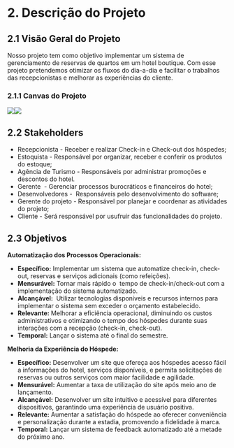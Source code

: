 # 2. Descrição do Projeto

## 2.1 Visão Geral do Projeto

Nosso projeto tem como objetivo implementar um sistema de gerenciamento de reservas de quartos em um hotel boutique. Com esse projeto pretendemos otimizar os fluxos do dia-a-dia e facilitar o trabalhos das recepcionistas e melhorar as experiências do cliente.

  

### 2.1.1 Canvas do Projeto 

![](https://lh7-rt.googleusercontent.com/docsz/AD_4nXdexFB1xNcN9Qw5klU_E0XAP6nFNyApFD-qrSDCeIkQ0CloCNwZiU-H4_O2ImAR45eXy9wA44IqAMCaALoH_Dps6JJjfmVon2mtLaHSkZ897c-td0apfFf_X2jqKjM7O_48tWBPurVNBMpvGgZMgQNIIFdc?key=3mb-Ggd2pdBHi5G0TEVejA)![](https://lh7-rt.googleusercontent.com/docsz/AD_4nXcoKp6TqrHOpR_lVkK_5nY5YGky1sme3Md-MdA8aHgfWDDBKZAzOWdgMwKxRRUYde_2hl5_cBbhWR3As8NwJ5_nVGBn4StkqI-cSv4_H4oZ54QjPSMuNjUG6ShZE7uPoA2YhxCA0TNUijw0tKuJrxq_McU?key=3mb-Ggd2pdBHi5G0TEVejA)

 
## 2.2 Stakeholders

*   Recepcionista - Receber e realizar Check-in e Check-out dos hóspedes;
*   Estoquista - Responsável por organizar, receber e conferir os produtos do estoque;
*   Agência de Turismo - Responsáveis por administrar promoções e descontos do hotel.
*   Gerente  - Gerenciar processos burocráticos e financeiros do hotel;
*   Desenvolvedores -  Responsáveis pelo desenvolvimento do software;
*   Gerente do projeto - Responsável por planejar e coordenar as atividades do projeto;
*   Cliente - Será responsável por usufruir das funcionalidades do projeto.

  

## 2.3 Objetivos

**Automatização dos Processos Operacionais:**

*   **Específico:** Implementar um sistema que automatize check-in, check-out, reservas e serviços adicionais (como refeições).
*   **Mensurável:** Tornar mais rápido o  tempo de check-in/check-out com a implementação do sistema automatizado.
*   **Alcançável:**  Utilizar tecnologias disponíveis e recursos internos para implementar o sistema sem exceder o orçamento estabelecido.
*   **Relevante:** Melhorar a eficiência operacional, diminuindo os custos administrativos e otimizando o tempo dos hóspedes durante suas interações com a recepção (check-in, check-out).
*   **Temporal:** Lançar o sistema até o final do semestre.

**Melhoria da Experiência do Hóspede:**

*   **Específico:** Desenvolver um site que ofereça aos hóspedes acesso fácil a informações do hotel, serviços disponíveis, e permita solicitações de reservas ou outros serviços com maior facilidade e agilidade.
*   **Mensurável:** Aumentar a taxa de utilização do site após meio ano de lançamento.
*   **Alcançável:** Desenvolver um site intuitivo e acessível para diferentes dispositivos, garantindo uma experiência de usuário positiva.
*   **Relevante:** Aumentar a satisfação do hóspede ao oferecer conveniência e personalização durante a estadia, promovendo a fidelidade à marca.
*   **Temporal:** Lançar um sistema de feedback automatizado até a metade do próximo ano.